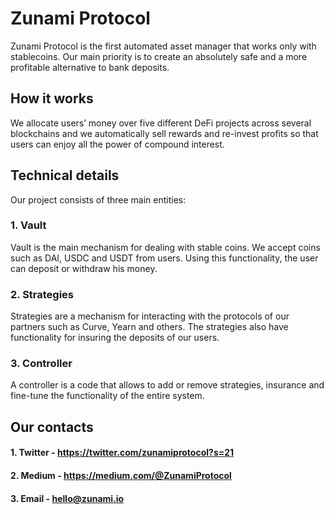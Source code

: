 # Zunami Protocol
Zunami Protocol is the first automated asset manager that works only with stablecoins. Our main priority is to create an absolutely safe and a more profitable alternative to bank deposits.

## How it works
We allocate users’ money over five different DeFi projects across several blockchains and we automatically sell rewards and re-invest profits so that users can enjoy all the power of compound interest.

## Technical details
Our project consists of three main entities:
### 1. Vault
Vault is the main mechanism for dealing with stable coins. We accept coins such as DAI, USDC and USDT from users. Using this functionality, the user can deposit or withdraw his money.

### 2. Strategies
Strategies are a mechanism for interacting with the protocols of our partners such as Curve, Yearn and others. The strategies also have functionality for insuring the deposits of our users.

### 3. Controller
A controller is a code that allows to add or remove strategies, insurance and fine-tune the functionality of the entire system.

## Our contacts
#### 1. Twitter - https://twitter.com/zunamiprotocol?s=21
#### 2. Medium  - https://medium.com/@ZunamiProtocol
#### 3. Email   - hello@zunami.io
